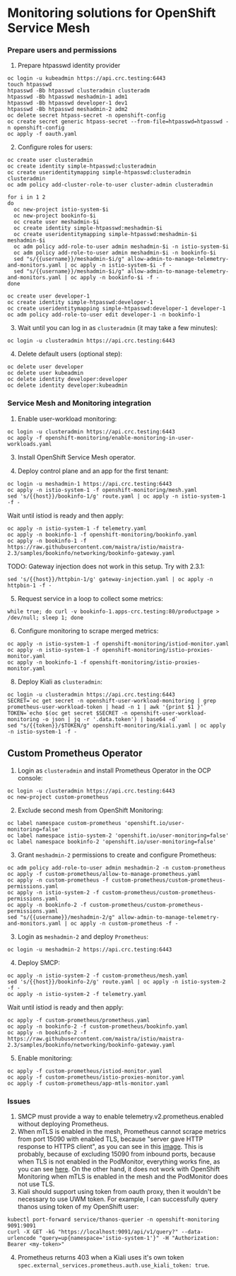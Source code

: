 # Monitoring solutions for OpenShift Service Mesh

### Prepare users and permissions

1. Prepare htpasswd identity provider
```shell
oc login -u kubeadmin https://api.crc.testing:6443
touch htpasswd
htpasswd -Bb htpasswd clusteradmin clusteradm
htpasswd -Bb htpasswd meshadmin-1 adm1
htpasswd -Bb htpasswd developer-1 dev1
htpasswd -Bb htpasswd meshadmin-2 adm2
oc delete secret htpass-secret -n openshift-config
oc create secret generic htpass-secret --from-file=htpasswd=htpasswd -n openshift-config
oc apply -f oauth.yaml
```

2. Configure roles for users:
```shell
oc create user clusteradmin
oc create identity simple-htpasswd:clusteradmin
oc create useridentitymapping simple-htpasswd:clusteradmin clusteradmin
oc adm policy add-cluster-role-to-user cluster-admin clusteradmin

for i in 1 2
do
  oc new-project istio-system-$i
  oc new-project bookinfo-$i
  oc create user meshadmin-$i
  oc create identity simple-htpasswd:meshadmin-$i
  oc create useridentitymapping simple-htpasswd:meshadmin-$i meshadmin-$i
  oc adm policy add-role-to-user admin meshadmin-$i -n istio-system-$i
  oc adm policy add-role-to-user admin meshadmin-$i -n bookinfo-$i
  sed "s/{{username}}/meshadmin-$i/g" allow-admin-to-manage-telemetry-and-monitors.yaml | oc apply -n istio-system-$i -f -
  sed "s/{{username}}/meshadmin-$i/g" allow-admin-to-manage-telemetry-and-monitors.yaml | oc apply -n bookinfo-$i -f -
done

oc create user developer-1
oc create identity simple-htpasswd:developer-1
oc create useridentitymapping simple-htpasswd:developer-1 developer-1
oc adm policy add-role-to-user edit developer-1 -n bookinfo-1
```

3. Wait until you can log in as `clusteradmin` (it may take a few minutes):
```shell
oc login -u clusteradmin https://api.crc.testing:6443
```

4. Delete default users (optional step):
```shell
oc delete user developer
oc delete user kubeadmin
oc delete identity developer:developer
oc delete identity developer:kubeadmin
```

### Service Mesh and Monitoring integration

1. Enable user-workload monitoring:
```shell
oc login -u clusteradmin https://api.crc.testing:6443
oc apply -f openshift-monitoring/enable-monitoring-in-user-workloads.yaml
```

3. Install OpenShift Service Mesh operator.

4. Deploy control plane and an app for the first tenant:
```shell
oc login -u meshadmin-1 https://api.crc.testing:6443
oc apply -n istio-system-1 -f openshift-monitoring/mesh.yaml
sed 's/{{host}}/bookinfo-1/g' route.yaml | oc apply -n istio-system-1 -f -
```
Wait until istiod is ready and then apply:
```shell
oc apply -n istio-system-1 -f telemetry.yaml
oc apply -n bookinfo-1 -f openshift-monitoring/bookinfo.yaml
oc apply -n bookinfo-1 -f https://raw.githubusercontent.com/maistra/istio/maistra-2.3/samples/bookinfo/networking/bookinfo-gateway.yaml
```

TODO: Gateway injection does not work in this setup. Try with 2.3.1:
```shell
sed 's/{{host}}/httpbin-1/g' gateway-injection.yaml | oc apply -n httpbin-1 -f -
```

5. Request service in a loop to collect some metrics:
```shell
while true; do curl -v bookinfo-1.apps-crc.testing:80/productpage > /dev/null; sleep 1; done
```

6. Configure monitoring to scrape merged metrics:
```shell
oc apply -n istio-system-1 -f openshift-monitoring/istiod-monitor.yaml
oc apply -n istio-system-1 -f openshift-monitoring/istio-proxies-monitor.yaml
oc apply -n bookinfo-1 -f openshift-monitoring/istio-proxies-monitor.yaml
```

8. Deploy Kiali as `clusteradmin`:
```shell
oc login -u clusteradmin https://api.crc.testing:6443
SECRET=`oc get secret -n openshift-user-workload-monitoring | grep  prometheus-user-workload-token | head -n 1 | awk '{print $1 }'`
TOKEN=`echo $(oc get secret $SECRET -n openshift-user-workload-monitoring -o json | jq -r '.data.token') | base64 -d`
sed "s/{{token}}/$TOKEN/g" openshift-monitoring/kiali.yaml | oc apply -n istio-system-1 -f -
```

## Custom Prometheus Operator

1. Login as `clusteradmin` and install Prometheus Operator in the OCP console:
```shell
oc login -u clusteradmin https://api.crc.testing:6443
oc new-project custom-prometheus
```

2. Exclude second mesh from OpenShift Monitoring:
```shell
oc label namespace custom-prometheus 'openshift.io/user-monitoring=false'
oc label namespace istio-system-2 'openshift.io/user-monitoring=false'
oc label namespace bookinfo-2 'openshift.io/user-monitoring=false'
```

3. Grant `meshadmin-2` permissions to create and configure Prometheus:
```shell
oc adm policy add-role-to-user admin meshadmin-2 -n custom-prometheus
oc apply -f custom-prometheus/allow-to-manage-prometheus.yaml
oc apply -n custom-prometheus -f custom-prometheus/custom-prometheus-permissions.yaml
oc apply -n istio-system-2 -f custom-prometheus/custom-prometheus-permissions.yaml
oc apply -n bookinfo-2 -f custom-prometheus/custom-prometheus-permissions.yaml
sed "s/{{username}}/meshadmin-2/g" allow-admin-to-manage-telemetry-and-monitors.yaml | oc apply -n custom-prometheus -f -
```

3. Login as `meshadmin-2` and deploy `Prometheus`:
```shell
oc login -u meshadmin-2 https://api.crc.testing:6443
```

4. Deploy SMCP:
```shell
oc apply -n istio-system-2 -f custom-prometheus/mesh.yaml
sed 's/{{host}}/bookinfo-2/g' route.yaml | oc apply -n istio-system-2 -f -
oc apply -n istio-system-2 -f telemetry.yaml
```

Wait until istiod is ready and then apply:
```shell
oc apply -f custom-prometheus/prometheus.yaml
oc apply -n bookinfo-2 -f custom-prometheus/bookinfo.yaml
oc apply -n bookinfo-2 -f https://raw.githubusercontent.com/maistra/istio/maistra-2.3/samples/bookinfo/networking/bookinfo-gateway.yaml
```

5. Enable monitoring:
```shell
oc apply -f custom-prometheus/istiod-monitor.yaml
oc apply -f custom-prometheus/istio-proxies-monitor.yaml
oc apply -f custom-prometheus/app-mtls-monitor.yaml
```

### Issues

1. SMCP must provide a way to enable telemetry.v2.prometheus.enabled without deploying Prometheus.
2. When mTLS is enabled in the mesh, Prometheus cannot scrape metrics from port 15090 with enabled TLS,
  because "server gave HTTP response to HTTPS client", as you can see in this [image](img/http-envoy-prom-tls.png).
  This is probably, because of excluding 15090 from inbound ports, because when TLS is not enabled in the PodMonitor,
  everything works fine, as you can see [here](img/http-envoy-prom.png). On the other hand, it does not work
  with OpenShift Monitoring when mTLS is enabled in the mesh and the PodMonitor does not use TLS.
3. Kiali should support using token from oauth proxy, then it wouldn't be necessary to use UWM token.
   For example, I can successfully query thanos using token of my OpenShift user:
```shell
kubectl port-forward service/thanos-querier -n openshift-monitoring 9091:9091
curl -X GET -kG "https://localhost:9091/api/v1/query?" --data-urlencode "query=up{namespace='istio-system-1'}" -H "Authorization: Bearer <my-token>"
```
4. Prometheus returns 403 when a Kiali uses it's own token `spec.external_services.prometheus.auth.use_kiali_token: true`.

